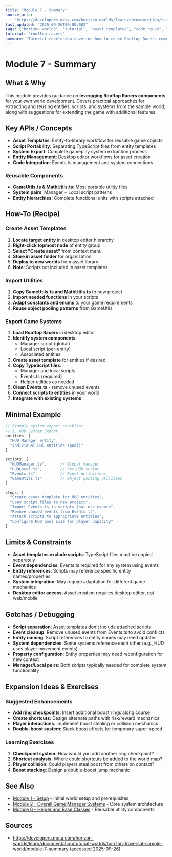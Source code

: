 ```yaml
---
title: "Module 7 - Summary"
source_urls:
  - "https://developers.meta.com/horizon-worlds/learn/documentation/tutorial-worlds/horizon-traversal-sample-world/module-7-summary"
last_updated: "2025-09-26T00:00:00Z"
tags: ["horizon_worlds", "tutorial", "asset_templates", "code_reuse", "world_expansion"]
tutorial: "rooftop-racers"
summary: "Tutorial conclusion covering how to reuse Rooftop Racers components including asset templates, utility imports, system exports, and world expansion ideas."
---
```


# Module 7 - Summary

## What & Why

This module provides guidance on **leveraging Rooftop Racers components** for your own world development. Covers practical approaches for extracting and reusing entities, scripts, and systems from the sample world, along with suggestions for extending the game with additional features.

## Key APIs / Concepts

- **Asset Templates**: Entity-to-library workflow for reusable game objects
- **Script Portability**: Separating TypeScript files from entity templates
- **System Export**: Complete gameplay system extraction process
- **Entity Management**: Desktop editor workflows for asset creation
- **Code Integration**: Events.ts management and system connections

### Reusable Components
- **GameUtils.ts & MathUtils.ts**: Most portable utility files
- **System pairs**: Manager + Local script patterns
- **Entity hierarchies**: Complete functional units with scripts attached

## How-To (Recipe)

### Create Asset Templates
1. **Locate target entity** in desktop editor hierarchy
2. **Right-click topmost node** of entity group
3. **Select "Create asset"** from context menu
4. **Store in asset folder** for organization
5. **Deploy to new worlds** from asset library
6. **Note**: Scripts not included in asset templates

### Import Utilities
1. **Copy GameUtils.ts and MathUtils.ts** to new project
2. **Import needed functions** in your scripts
3. **Adapt constants and enums** to your game requirements
4. **Reuse object pooling patterns** from GameUtils

### Export Game Systems
1. **Load Rooftop Racers** in desktop editor
2. **Identify system components**:
   - Manager script (global)
   - Local script (per-entity)
   - Associated entities
3. **Create asset template** for entities if desired
4. **Copy TypeScript files**:
   - Manager and local scripts
   - Events.ts (required)
   - Helper utilities as needed
5. **Clean Events.ts** - remove unused events
6. **Connect scripts to entities** in your world
7. **Integrate with existing systems**

## Minimal Example

```typescript
// Example system export checklist
// 1. HUD System Export
entities: [
  "HUD Manager entity",
  "Individual HUD entities (pool)"
]

scripts: [
  "HUDManager.ts",      // Global manager
  "HUDLocal.ts",        // Per-HUD script
  "Events.ts",          // Event definitions
  "GameUtils.ts"        // Object pooling utilities
]

steps: [
  "Create asset template for HUD entities",
  "Copy script files to new project", 
  "Import Events.ts in scripts that use events",
  "Remove unused events from Events.ts",
  "Attach scripts to appropriate entities",
  "Configure HUD pool size for player capacity"
]
```

## Limits & Constraints

- **Asset templates exclude scripts**: TypeScript files must be copied separately
- **Event dependencies**: Events.ts required for any system using events
- **Entity references**: Scripts may reference specific entity names/properties
- **System integration**: May require adaptation for different game mechanics
- **Desktop editor access**: Asset creation requires desktop editor, not web/mobile

## Gotchas / Debugging

- **Script separation**: Asset templates don't include attached scripts
- **Event cleanup**: Remove unused events from Events.ts to avoid conflicts
- **Entity naming**: Script references to entity names may need updates
- **System dependencies**: Some systems reference each other (e.g., HUD uses player movement events)
- **Property configuration**: Entity properties may need reconfiguration for new context
- **Manager/Local pairs**: Both scripts typically needed for complete system functionality

## Expansion Ideas & Exercises

### Suggested Enhancements
- **Add ring checkpoints**: Insert additional boost rings along course
- **Create shortcuts**: Design alternate paths with risk/reward mechanics
- **Player interactions**: Implement boost stealing or collision mechanics
- **Double-boost system**: Stack boost effects for temporary super-speed

### Learning Exercises
1. **Checkpoint system**: How would you add another ring checkpoint?
2. **Shortcut analysis**: Where could shortcuts be added to the world map?
3. **Player collision**: Could players steal boost from others on contact?
4. **Boost stacking**: Design a double-boost jump mechanic

## See Also

- [Module 1 - Setup](./01-setup.md) - Initial world setup and prerequisites
- [Module 2 - Overall Game Manager Systems](./02-game-manager-systems.md) - Core system architecture
- [Module 6 - Helper and Base Classes](./06-helper-base-classes.md) - Reusable utility components

## Sources

- https://developers.meta.com/horizon-worlds/learn/documentation/tutorial-worlds/horizon-traversal-sample-world/module-7-summary (accessed 2025-09-26)